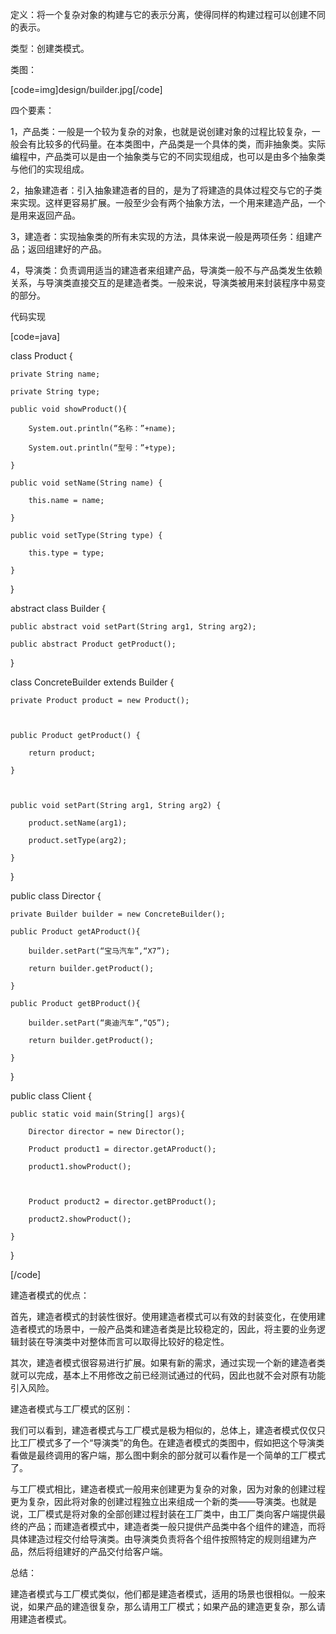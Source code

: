 定义：将一个复杂对象的构建与它的表示分离，使得同样的构建过程可以创建不同的表示。
类型：创建类模式。
类图：
[code=img]design/builder.jpg[/code]
四个要素：
1，产品类：一般是一个较为复杂的对象，也就是说创建对象的过程比较复杂，一般会有比较多的代码量。在本类图中，产品类是一个具体的类，而非抽象类。实际编程中，产品类可以是由一个抽象类与它的不同实现组成，也可以是由多个抽象类与他们的实现组成。
2，抽象建造者：引入抽象建造者的目的，是为了将建造的具体过程交与它的子类来实现。这样更容易扩展。一般至少会有两个抽象方法，一个用来建造产品，一个是用来返回产品。
3，建造者：实现抽象类的所有未实现的方法，具体来说一般是两项任务：组建产品；返回组建好的产品。
4，导演类：负责调用适当的建造者来组建产品，导演类一般不与产品类发生依赖关系，与导演类直接交互的是建造者类。一般来说，导演类被用来封装程序中易变的部分。
代码实现
[code=java]
class Product {  
	private String name;  
	private String type;  
	public void showProduct(){  
		System.out.println(“名称：”+name);  
		System.out.println(“型号：”+type);  
	}  
	public void setName(String name) {  
		this.name = name;  
	}  
	public void setType(String type) {  
		this.type = type;  
	}  
}  

abstract class Builder {  
	public abstract void setPart(String arg1, String arg2);  
	public abstract Product getProduct();  
}  
class ConcreteBuilder extends Builder {  
	private Product product = new Product();  
	  
	public Product getProduct() {  
		return product;  
	}  
  
	public void setPart(String arg1, String arg2) {  
		product.setName(arg1);  
		product.setType(arg2);  
	}  
}  
  
public class Director {  
	private Builder builder = new ConcreteBuilder();  
	public Product getAProduct(){  
		builder.setPart(“宝马汽车”,“X7”);  
		return builder.getProduct();  
	}  
	public Product getBProduct(){  
		builder.setPart(“奥迪汽车”,“Q5”);  
		return builder.getProduct();  
	}  
}  
public class Client {  
	public static void main(String[] args){  
		Director director = new Director();  
		Product product1 = director.getAProduct();  
		product1.showProduct();  
  
		Product product2 = director.getBProduct();  
		product2.showProduct();  
	}  
}  
[/code]
建造者模式的优点：
首先，建造者模式的封装性很好。使用建造者模式可以有效的封装变化，在使用建造者模式的场景中，一般产品类和建造者类是比较稳定的，因此，将主要的业务逻辑封装在导演类中对整体而言可以取得比较好的稳定性。
其次，建造者模式很容易进行扩展。如果有新的需求，通过实现一个新的建造者类就可以完成，基本上不用修改之前已经测试通过的代码，因此也就不会对原有功能引入风险。
建造者模式与工厂模式的区别：
我们可以看到，建造者模式与工厂模式是极为相似的，总体上，建造者模式仅仅只比工厂模式多了一个“导演类”的角色。在建造者模式的类图中，假如把这个导演类看做是最终调用的客户端，那么图中剩余的部分就可以看作是一个简单的工厂模式了。
与工厂模式相比，建造者模式一般用来创建更为复杂的对象，因为对象的创建过程更为复杂，因此将对象的创建过程独立出来组成一个新的类——导演类。也就是说，工厂模式是将对象的全部创建过程封装在工厂类中，由工厂类向客户端提供最终的产品；而建造者模式中，建造者类一般只提供产品类中各个组件的建造，而将具体建造过程交付给导演类。由导演类负责将各个组件按照特定的规则组建为产品，然后将组建好的产品交付给客户端。
总结：
建造者模式与工厂模式类似，他们都是建造者模式，适用的场景也很相似。一般来说，如果产品的建造很复杂，那么请用工厂模式；如果产品的建造更复杂，那么请用建造者模式。